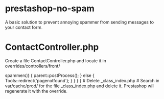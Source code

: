 # prestashop-no-spam #
A basic solution to prevent annoying spammer from sending messages to your contact form.

# ContactController.php #
Create a file ContactController.php and locate it in overrides/controllers/front/
<?php

class ContactController extends ContactControllerCore {
    public $spammers = [
        "annoying.spammer.from@gmail.com"
    ];
    
    public function postProcess()
    {
        if (Tools::isSubmit('submitMessage')) {
            if (!in_array(Tools::getValue('from'), $this->spammers))
            {
                parent::postProcess();
            }
            else {
                Tools::redirect('pagenotfound');
            }
        }
    }
}


# Delete _class_index.php #

Search in var/cache/prod/ for the file _class_index.php and delete it. Prestashop will regenerate it with the override.
